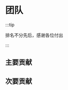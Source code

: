 # 团队
:::tip

排名不分先后，感谢各位付出

:::

## 主要贡献
<script setup>
import { VPTeamMembers } from 'vitepress/theme'

const main = [
  {
    avatar: 'https://q1.qlogo.cn/g?b=qq&nk=410757752&s=640',
    name: 'Mueo',
    title: '创建者',
  },
]
</script>

<VPTeamMembers size="small" :members="main" />

## 次要贡献